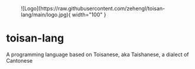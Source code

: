 <figure markdown>
![Logo](https://raw.githubusercontent.com/zehengl/toisan-lang/main/logo.jpg){ width="100" }
</figure>

# toisan-lang

A programming language based on Toisanese, aka Taishanese, a dialect of Cantonese
